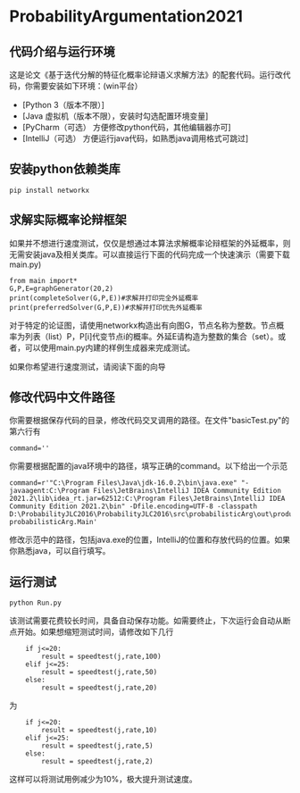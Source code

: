 # ProbabilityArgumentation2021


## 代码介绍与运行环境
这是论文《基于迭代分解的特征化概率论辩语义求解方法》的配套代码。运行改代码，你需要安装如下环境：(win平台）
- [Python 3（版本不限）]
- [Java 虚拟机（版本不限），安装时勾选配置环境变量]
- [PyCharm（可选） 方便修改python代码，其他编辑器亦可]
- [IntelliJ（可选） 方便运行java代码，如熟悉java调用格式可跳过]


## 安装python依赖类库
~~~
pip install networkx
~~~

## 求解实际概率论辩框架
如果并不想进行速度测试，仅仅是想通过本算法求解概率论辩框架的外延概率，则无需安装java及相关类库。可以直接运行下面的代码完成一个快速演示（需要下载main.py)
~~~
from main import*
G,P,E=graphGenerator(20,2)
print(completeSolver(G,P,E))#求解并打印完全外延概率
print(preferredSolver(G,P,E))#求解并打印优先外延概率
~~~
对于特定的论证图，请使用networkx构造出有向图G，节点名称为整数。节点概率为列表（list）P，P[i]代变节点i的概率。外延E请构造为整数的集合（set）。或者，可以使用main.py内建的样例生成器来完成测试。


如果你希望进行速度测试，请阅读下面的向导
## 修改代码中文件路径
你需要根据保存代码的目录，修改代码交叉调用的路径。在文件"basicTest.py"的第六行有
~~~
command=''
~~~
你需要根据配置的java环境中的路径，填写正确的command。以下给出一个示范
~~~
command=r'"C:\Program Files\Java\jdk-16.0.2\bin\java.exe" "-javaagent:C:\Program Files\JetBrains\IntelliJ IDEA Community Edition 2021.2\lib\idea_rt.jar=62512:C:\Program Files\JetBrains\IntelliJ IDEA Community Edition 2021.2\bin" -Dfile.encoding=UTF-8 -classpath D:\ProbabilityJLC2016\ProbabilityJLC2016\src\probabilisticArg\out\production\probabilisticArg probabilisticArg.Main'
~~~
修改示范中的路径，包括java.exe的位置，IntelliJ的位置和存放代码的位置。如果你熟悉java，可以自行填写。
## 运行测试
~~~
python Run.py
~~~
该测试需要花费较长时间，具备自动保存功能。如需要终止，下次运行会自动从断点开始。如果想缩短测试时间，请修改如下几行
~~~
    if j<=20:
        result = speedtest(j,rate,100)
    elif j<=25:
        result = speedtest(j,rate,50)
    else:
        result = speedtest(j,rate,20)
~~~
为
~~~
    if j<=20:
        result = speedtest(j,rate,10)
    elif j<=25:
        result = speedtest(j,rate,5)
    else:
        result = speedtest(j,rate,2)
~~~
这样可以将测试用例减少为10%，极大提升测试速度。

